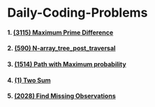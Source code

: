 # Daily-Coding-Problems

####  1. [(3115) Maximum Prime Difference](https://github.com/CodeWithPraTech/Daily-Coding-Problems/blob/main/leetcode3115.py)
####  2. [(590) N-array_tree_post_traversal](https://github.com/CodeWithPraTech/Daily-Coding-Problems/blob/main/N-array_tree_post_traversal.py)
####  3. [(1514) Path with Maximum probability](https://github.com/CodeWithPraTech/Daily-Coding-Problems/blob/main/Path_with_max_prob.py)
####  4. [(1) Two Sum](https://github.com/CodeWithPraTech/Daily-Coding-Problems/blob/main/two_sum.py)
####  5. [(2028) Find Missing Observations](https://github.com/CodeWithPraTech/Daily-Coding-Problems/blob/main/Find%20Missing%20Observations.py)
